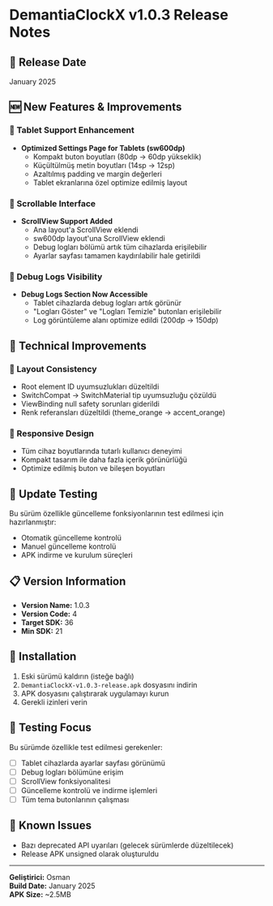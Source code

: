 # DemantiaClockX v1.0.3 Release Notes

## 📅 Release Date
January 2025

## 🆕 New Features & Improvements

### 📱 Tablet Support Enhancement
- **Optimized Settings Page for Tablets (sw600dp)**
  - Kompakt buton boyutları (80dp → 60dp yükseklik)
  - Küçültülmüş metin boyutları (14sp → 12sp)
  - Azaltılmış padding ve margin değerleri
  - Tablet ekranlarına özel optimize edilmiş layout

### 🔄 Scrollable Interface
- **ScrollView Support Added**
  - Ana layout'a ScrollView eklendi
  - sw600dp layout'una ScrollView eklendi
  - Debug logları bölümü artık tüm cihazlarda erişilebilir
  - Ayarlar sayfası tamamen kaydırılabilir hale getirildi

### 🐛 Debug Logs Visibility
- **Debug Logs Section Now Accessible**
  - Tablet cihazlarda debug logları artık görünür
  - "Logları Göster" ve "Logları Temizle" butonları erişilebilir
  - Log görüntüleme alanı optimize edildi (200dp → 150dp)

## 🔧 Technical Improvements

### 🎨 Layout Consistency
- Root element ID uyumsuzlukları düzeltildi
- SwitchCompat → SwitchMaterial tip uyumsuzluğu çözüldü
- ViewBinding null safety sorunları giderildi
- Renk referansları düzeltildi (theme_orange → accent_orange)

### 📐 Responsive Design
- Tüm cihaz boyutlarında tutarlı kullanıcı deneyimi
- Kompakt tasarım ile daha fazla içerik görünürlüğü
- Optimize edilmiş buton ve bileşen boyutları

## 🔄 Update Testing
Bu sürüm özellikle güncelleme fonksiyonlarının test edilmesi için hazırlanmıştır:
- Otomatik güncelleme kontrolü
- Manuel güncelleme kontrolü
- APK indirme ve kurulum süreçleri

## 📋 Version Information
- **Version Name:** 1.0.3
- **Version Code:** 4
- **Target SDK:** 36
- **Min SDK:** 21

## 🚀 Installation
1. Eski sürümü kaldırın (isteğe bağlı)
2. `DemantiaClockX-v1.0.3-release.apk` dosyasını indirin
3. APK dosyasını çalıştırarak uygulamayı kurun
4. Gerekli izinleri verin

## 🧪 Testing Focus
Bu sürümde özellikle test edilmesi gerekenler:
- [ ] Tablet cihazlarda ayarlar sayfası görünümü
- [ ] Debug logları bölümüne erişim
- [ ] ScrollView fonksiyonalitesi
- [ ] Güncelleme kontrolü ve indirme işlemleri
- [ ] Tüm tema butonlarının çalışması

## 📝 Known Issues
- Bazı deprecated API uyarıları (gelecek sürümlerde düzeltilecek)
- Release APK unsigned olarak oluşturuldu

---

**Geliştirici:** Osman  
**Build Date:** January 2025  
**APK Size:** ~2.5MB